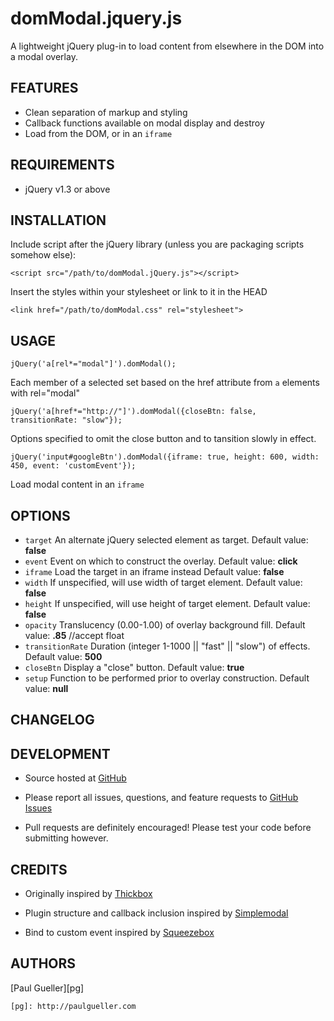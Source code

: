 domModal.jquery.js
==================

A lightweight jQuery plug-in to load content from elsewhere in the DOM into a modal overlay.

FEATURES
--------

* Clean separation of markup and styling
* Callback functions available on modal display and destroy
* Load from the DOM, or in an `iframe`

REQUIREMENTS
------------

* jQuery v1.3 or above

INSTALLATION
------------

Include script after the jQuery library (unless you are packaging scripts somehow else):

	<script src="/path/to/domModal.jQuery.js"></script>

Insert the styles within your stylesheet or link to it in the HEAD

	<link href="/path/to/domModal.css" rel="stylesheet">

USAGE
-----

	jQuery('a[rel*="modal"]').domModal();

Each member of a selected set based on the href attribute from `a` elements with rel="modal"
	
	jQuery('a[href*="http://"]').domModal({closeBtn: false, transitionRate: "slow"});

Options specified to omit the close button and to tansition slowly in effect.

	jQuery('input#googleBtn').domModal({iframe: true, height: 600, width: 450, event: 'customEvent'});

Load modal content in an `iframe`


OPTIONS
-------

* `target` An alternate jQuery selected element as target. Default value: __false__
* `event` Event on which to construct the overlay. Default value: __click__
* `iframe` Load the target in an iframe instead Default value: __false__
* `width` If unspecified, will use width of target element.  Default value: __false__
* `height` If unspecified, will use height of target element. Default value: __false__
* `opacity` Translucency (0.00-1.00) of overlay background fill. Default value: __.85__		//accept float
* `transitionRate` Duration (integer 1-1000 || "fast" || "slow") of effects. Default value: __500__
* `closeBtn` Display a "close" button. Default value: __true__
* `setup` Function to be performed prior to overlay construction. Default value: __null__


CHANGELOG
---------


DEVELOPMENT
-----------
* Source hosted at [GitHub][gh]
* Please report all issues, questions, and feature requests to [GitHub Issues][ghi]
* Pull requests are definitely encouraged! Please test your code before submitting however.

	[gh]: https://github.com/oomlaut/domModal.jquery.js
	[ghi]: https://github.com/oomlaut/domModal.jquery.js/issues  

CREDITS
-------
* Originally inspired by [Thickbox][tb]
* Plugin structure and callback inclusion inspired by [Simplemodal][sm]
* Bind to custom event inspired by [Squeezebox][sb]
	
	[tb]: http://jquery.com/demo/thickbox/
	[sm]: http://www.ericmmartin.com/projects/simplemodal/
	[sb]: http://digitarald.de/project/squeezebox/

AUTHORS
-------
[Paul Gueller][pg]

	[pg]: http://paulgueller.com